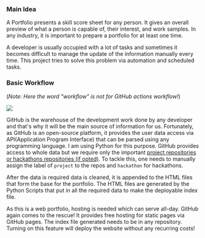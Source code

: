### Main Idea
A Portfolio presents a skill score sheet for any person. It gives an overall preview of what a person is capable of, their interest, and work samples. In any industry, it is important to prepare a portfolio for at least one time. 

A developer is usually occupied with a lot of tasks and sometimes it becomes difficult to manage the update of the information manually every time. This project tries to solve this problem via automation and scheduled tasks.

### Basic Workflow
(_Note: Here the word "workflow" is not for GitHub actions workflow!_)

![](https://github.com/kaustubhgupta/PortfolioFy/blob/main/images/workflow.png)

GitHub is the warehouse of the development work done by any developer and that's why it will be the main source of information for us. Fortunately, as GitHub is an open-source platform, it provides the user data access via API(Application Program Interface) that can be parsed using any programming language. I am using Python for this purpose. GitHub provides access to whole data but we require only the important [project repositories or hackathons repositories (if opted)](https://github.com/kaustubhgupta/PortfolioFy/wiki/Git-Actions-Parameters). To tackle this, one needs to manually assign the label of `project` to the repos and `hackathon` for hackathons.

After the data is required data is cleaned, it is appended to the HTML files that form the base for the portfolio. The HTML files are generated by the Python Scripts that put in all the required data to make the deployable index file.

As this is a web portfolio, hosting is needed which can serve all-day. GitHub again comes to the rescue! It provides free hosting for static pages via GitHub pages. The index file generated needs to be in any repository. Turning on this feature will deploy the website without any recurring costs! 
